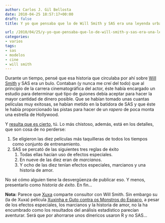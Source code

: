 ```yaml
---
author: Carlos J. Gil Bellosta
date: 2010-04-25 18:57:17+00:00
draft: false
title: Y yo que pensaba que lo de Will Smith y SAS era una leyenda urbana...

url: /2010/04/25/y-yo-que-pensaba-que-lo-de-will-smith-y-sas-era-una-leyenda-urbana/
categories:
- varios
tags:
- sas
- modelos
- cine
- will smith
---
```


Durante un tiempo, pensé que esa historia que circulaba por ahí sobre [Will Smith](http://es.wikipedia.org/wiki/Will_Smith) y SAS era un bulo. Contaban (y nunca me creí del todo) que al principio de la carrera cinematográfica del actor, éste había encargado un estudio para determinar qué tipo de guiones debía aceptar para hacer la mayor cantidad de dinero posible. Que se habían tomado unas cuantas películas muy exitosas, se habían metido en la batidora de SAS y que éste le había proporcionado las pistas para hacer de un _rapero_ de poca monta una estrella de Hollywood.

Y [resulta que es cierto](http://blogs.sas.com/cokins/index.php?/archives/160-A-Hollywood-Celebritys-Use-of-Analytics.html), tú. Lo más chistoso, además, está en los detalles, que son cosa de no perderse:


1. Se eligieron las diez películas más taquilleras de todos los tiempos como conjunto de entrenamiento.
2. SAS se percató de las siguientes tres reglas de éxito
	1. Todas ellas hacían uso de efectos especiales.
	2. En nueve de las diez eran de _marcianos_.
	3. Y ocho de las diez tenían efectos especiales, marcianos y una historia de amor.

No sé cómo alguien tiene la desvergüenza de publicar eso. Y menos, presentarlo como _historia de éxito_. En fin...

**Nota:** Parece que [Xuxa](http://es.wikipedia.org/wiki/Xuxa) comparte consultor con Will Smith. Sin embargo su (la de Xuxa) película [Xuxinha e Guto contra os Monstros do Espaço](http://pt.wikipedia.org/wiki/Xuxinha_e_Guto_contra_os_Monstros_do_Espaço), a pesar de los efectos especiales, los marcianos y la historia de amor, no la ha encumbrado como los resultados del análisis estadístico parecían aventurar. Será que por ahorrarse unos dinericos usaron R y no SAS...

